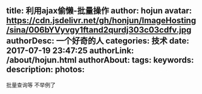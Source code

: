 title: 利用ajax偷懒-批量操作
author: hojun
avatar: https://cdn.jsdelivr.net/gh/honjun/ImageHosting/sina/006bYVyvgy1ftand2qurdj303c03cdfv.jpg
authorDesc: 一个好奇的人
categories: 技术
date: 2017-07-19 23:47:25
authorLink: /about/hojun.html
authorAbout:
tags:
keywords:
description:
photos:
---
批量查询等
不举例了